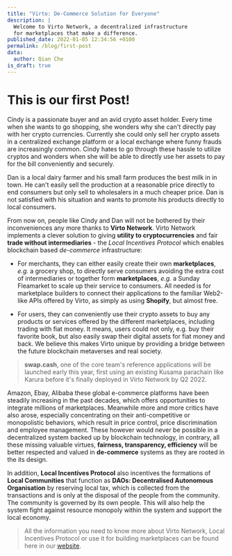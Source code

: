 ```yaml
---
title: "Virto: De-Commerce Solution for Everyone"
description: |
  Welcome to Virto Network, a decentralized infrastructure
  for marketplaces that make a difference.
published_date: 2022-01-05 12:34:56 +0100
permalink: /blog/first-post
data:
  author: Qian Che
is_draft: true
---
```


# This is our first Post!

Cindy is a passionate buyer and an avid crypto asset holder. Every time when
she wants to go shopping, she wonders why she can't directly pay with her
crypto currencies. Currently she could only sell her crypto assets in a
centralized exchange platform or a local exchange where funny frauds are
increasingly common. Cindy hates to go through these hassle to utilize cryptos
and wonders when she will be able to directly use her assets to pay for the
bill conveniently and securely.

Dan is a local dairy farmer and his small farm produces the best milk in in
town. He can't easily sell the production at a reasonable price directly to end
consumers but only sell to wholesalers in a much cheaper price. Dan is not
satisfied with his situation and wants to promote his products directly to
local consumers.

From now on, people like Cindy and Dan will not be bothered by their
inconveniences any more thanks to **Virto Network**. Virto Network implements a
clever solution to giving **utility to cryptocurrencies** and fair **trade
without intermediaries**  - the *Local Incentives Protocol* which enables
blockchain based _de-commerce_ infrastructure:

- For merchants, they can either easily create their own **marketplaces**,
  _e.g._ a grocery shop, to directly serve consumers avoiding the extra cost of
  intermediaries or together form **marketplaces**, _e.g._ a Sunday Fleamarket to
  scale up their service to consumers. All needed is for marketplace builders
  to connect their applications to the familiar Web2-like APIs offered by
  Virto, as simply as using **Shopify**, but almost free.

- For users, they can conveniently use their crypto assets to buy any products
  or services offered by the different marketplaces, including trading with
  fiat money. It means, users could not only, e.g. buy their favorite book, but
  also easily swap their digital assets for fiat money and back. We believe
  this makes Virto unique by providing a bridge between the future blockchain
  metaverses and real society.

 >  **swap.cash**, one of the core team's reference applications will be
 >  launched early this year, first using an existing Kusama parachain like
 >  Karura before it's finally deployed in Virto Network by Q2 2022.

Amazon, Ebay, Alibaba these global e-commerce platforms have been steadily
increasing in the past decades, which offers opportunities to integrate
millions of marketplaces. Meanwhile more and more critics have also arose,
especially concentrating on their anti-competitive or monopolistic behaviors,
which result in price control, price discrimination and employee management.
These however would never be possible in a decentralized system backed up by
blockchain technology, in contrary, all these missing valuable virtues,
**fairness, transparency, efficiency** will be better respected and valued in
**de-commerce** systems  as they are rooted in the its design.

In addition, **Local Incentives Protocol** also incentives the formations of
**Local Communities** that function as **DAOs: Decentralised Autonomous
Organisation** by reserving local tax, which is collected from the transactions
and is only at the disposal of the people from the community. The community is
governed by its own people. This will also help the system fight against
resource monopoly within the system and support the local economy.

> All the information you need to know more about Virto Network, Local
> Incentives Protocol or use it for building marketplaces can be found here in
> our [website](https://virto.network/).




 
